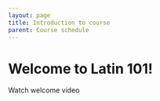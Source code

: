 ```yaml
---
layout: page
title: Introduction to course
parent: Course schedule
---
```



# Welcome to Latin 101!

Watch welcome video
